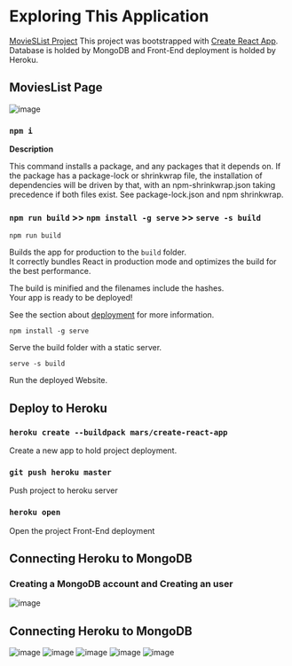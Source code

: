# Exploring This Application
[MovieSList Project](https://infinite-woodland-88184.herokuapp.com/movies)
This project was bootstrapped with [Create React App](https://github.com/facebook/create-react-app).
Database is holded by MongoDB and Front-End deployment is holded by Heroku.  

## MoviesList Page
![image](https://user-images.githubusercontent.com/59840706/123588309-9132a580-d7b5-11eb-8664-096760549881.png)

### `npm i`

**Description**

This command installs a package, and any packages that it depends on. If the package has a package-lock or shrinkwrap file, the installation of dependencies will be driven by that, with an npm-shrinkwrap.json taking precedence if both files exist. See package-lock.json and npm shrinkwrap.

### `npm run build` >> `npm install -g serve` >> `serve -s build` 

`npm run build`

Builds the app for production to the `build` folder.\
It correctly bundles React in production mode and optimizes the build for the best performance.

The build is minified and the filenames include the hashes.\
Your app is ready to be deployed!

See the section about [deployment](https://facebook.github.io/create-react-app/docs/deployment) for more information.

`npm install -g serve` 

Serve the build folder with a static server.

`serve -s build` 

Run the deployed Website.

## Deploy to Heroku

### `heroku create --buildpack mars/create-react-app`

Create a new app to hold project deployment.

### `git push heroku master`

Push project to heroku server

### `heroku open`

Open the project Front-End deployment

## Connecting Heroku to MongoDB

### Creating a MongoDB account and Creating an user

![image](https://user-images.githubusercontent.com/59840706/123592074-c42b6800-d7ba-11eb-9824-7b6ed4501d72.png)

## Connecting Heroku to MongoDB

![image](https://user-images.githubusercontent.com/59840706/123591658-47988980-d7ba-11eb-89a4-db807d69b3a0.png)
![image](https://user-images.githubusercontent.com/59840706/123591763-64cd5800-d7ba-11eb-896a-babdf5b8c6e3.png)
![image](https://user-images.githubusercontent.com/59840706/123591898-8d555200-d7ba-11eb-859c-ab505260d1f1.png)
![image](https://user-images.githubusercontent.com/59840706/123592372-284e2c00-d7bb-11eb-913e-83ba4ebd3e9b.png)
![image](https://user-images.githubusercontent.com/59840706/123592425-3308c100-d7bb-11eb-986a-817c33206caf.png)








